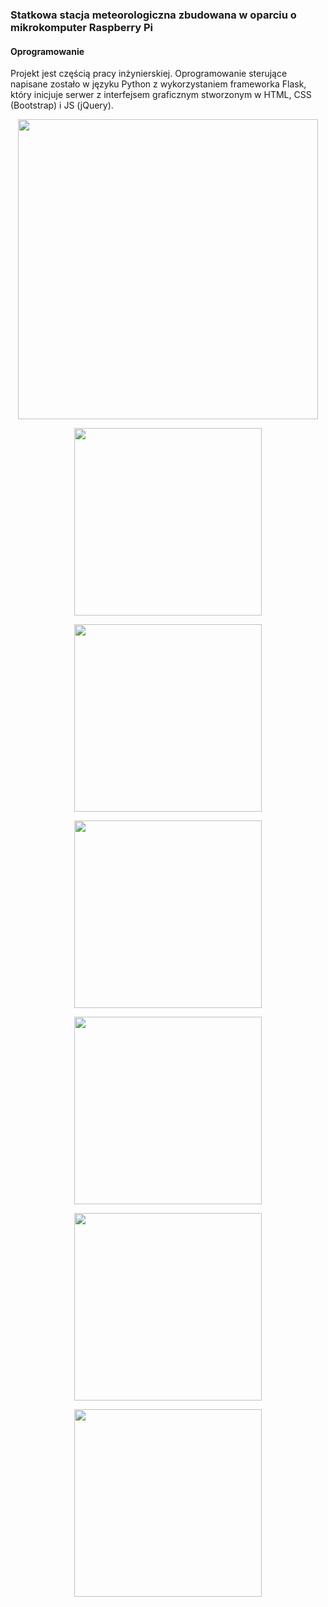 ### Statkowa stacja meteorologiczna zbudowana w oparciu o mikrokomputer Raspberry Pi
#### Oprogramowanie

Projekt jest częścią pracy inżynierskiej. Oprogramowanie sterujące napisane zostało w języku Python z wykorzystaniem frameworka Flask, który inicjuje serwer z interfejsem graficznym stworzonym w HTML, CSS (Bootstrap) i JS (jQuery).

<p align="center">
  <img height="480" src="https://user-images.githubusercontent.com/22153965/76769792-2cf4f980-679d-11ea-9ce8-8f4bcd4de95e.png">
</p>
<p> </p>
<p align="center">
  <img height="300" src="https://user-images.githubusercontent.com/22153965/76770120-b7d5f400-679d-11ea-823c-a6140bf3c5c6.png">
</p>
<p> </p>
<p align="center">
  <img height="300" src="https://user-images.githubusercontent.com/22153965/76770720-a80adf80-679e-11ea-9f8c-7ff9a8cf01e3.png">
</p>
<p> </p>
<p align="center">
  <img height="300" src="https://user-images.githubusercontent.com/22153965/76770622-8a3d7a80-679e-11ea-8120-8f3f0d80371b.png">
</p>
<p> </p>
<p align="center">
  <img height="300" src="https://user-images.githubusercontent.com/22153965/76770824-ca9cf880-679e-11ea-9304-3739e92a00b8.png">
</p>
<p> </p>
<p align="center">
  <img height="300" src="https://user-images.githubusercontent.com/22153965/76770970-f15b2f00-679e-11ea-8fa6-4de048f92c08.png">
</p>
<p> </p>
<p align="center">
  <img height="300" src="https://user-images.githubusercontent.com/22153965/76771015-020ba500-679f-11ea-9c03-68435fbad22a.png">
</p>
